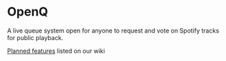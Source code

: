 # OpenQ
A live queue system open for anyone to request and vote on Spotify tracks for public playback.

[Planned features](https://github.com/bmitchinson/OpenQ/wiki/Opening-Kickoff) listed on our wiki

